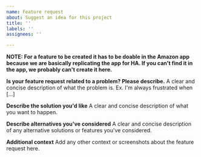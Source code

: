 ```yaml
---
name: Feature request
about: Suggest an idea for this project
title: ''
labels: ''
assignees: ''

---
```

**NOTE: For a feature to be created it has to be doable in the Amazon app because we are basically replicating the app for HA. If you can't find it in the app, we probably can't create it here.**

**Is your feature request related to a problem? Please describe.**
A clear and concise description of what the problem is. Ex. I'm always frustrated when [...]

**Describe the solution you'd like**
A clear and concise description of what you want to happen.

**Describe alternatives you've considered**
A clear and concise description of any alternative solutions or features you've considered.

**Additional context**
Add any other context or screenshots about the feature request here.

